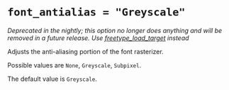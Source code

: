 # `font_antialias = "Greyscale"`

*Deprecated in the nightly; this option no longer does anything and will be removed in a future release. Use [freetype_load_target](freetype_load_target.md) instead*

Adjusts the anti-aliasing portion of the font rasterizer.

Possible values are `None`, `Greyscale`, `Subpixel`.

The default value is `Greyscale`.

